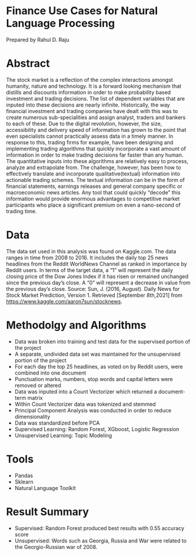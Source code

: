 # Finance Use Cases for Natural Language Processing
Prepared by Rahul D. Raju

# Abstract
The stock market is a reflection of the complex interactions amongst humanity, nature and
technology. It is a forward looking mechanism that distills and discounts information in order to
make probability based investment and trading decisions. The list of dependent variables that
are inputed into these decisions are nearly infinite. Historically, the way financial investment
and trading companies have dealt with this was to create numerous sub-specialities and assign
analyst, traders and bankers to each of these. Due to the digital revolution, however, the size,
accessibility and delivery speed of information has grown to the point that even specialists
cannot practically assess data in a timely manner. In response to this, trading firms for
example, have been designing and implementing trading algorithms that quickly incorporate a
vast amount of information in order to make trading decisions far faster than any human. The
quantitative inputs into these algorithms are relatively easy to process, analyze and extrapolate
from. The challenge, however, has been how to effectively translate and incorporate
qualitative(textual) information into actionable trading schemes. The textual information can be
in the form of financial statements, earnings releases and general company specific or
macroeconomic news articles. Any tool that could quickly “decode” this information would
provide enormous advantages to competitive market participants who place a significant
premium on even a nano-second of trading time.

# Data

The data set used in this analysis was found on Kaggle.com. The data ranges in time from
2008 to 2016. It includes the daily top 25 news headlines from the Reddit WorldNews Channel
as ranked in importance by Reddit users. In terms of the target data, a “1” will represent the
daily closing price of the Dow Jones Index if it has risen or remained unchanged since the
previous day’s close. A “0” will represent a decrease in value from the previous day’s close.
Source: Sun, J. (2016, August). Daily News for Stock Market Prediction, Version 1. Retrieved
[September 8th,2021] from https://www.kaggle.com/aaron7sun/stocknews.

# Methodolgy and Algorithms
- Data was broken into training and test data for the supervised portion of the project
- A separate, undivided data set was maintained for the unsupervised portion of the project
- For each day the top 25 headlines, as voted on by Reddit users, were combined into one document
- Punctuation marks, numbers, stop words and capital letters were removed or altered
- Data was inputed into a Count Vectorizer which returned a document-term matrix
- Within Count Vectorizer data was tokenized and stemmed
- Principal Component Analysis was conducted in order to reduce dimensionality
- Data was standardized before PCA
- Supervised Learning:  Random Forest, XGboost, Logistic Regression
- Unsupervised Learning:  Topic Modeling

# Tools
- Pandas
- Sklearn
- Natural Language Toolkit

# Result Summary

- Supervised:  Random Forest produced best results with 0.55 accuracy score
- Unsupervised:  Words such as Georgia, Russia and War were related to the Georgio-Russian war of 2008.  
